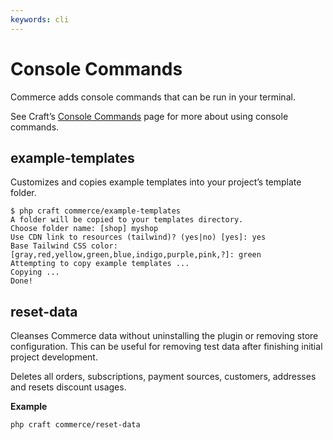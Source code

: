 ```yaml
---
keywords: cli
---
```

# Console Commands

Commerce adds console commands that can be run in your terminal.

See Craft’s [Console Commands](/4.x/console-commands.md) page for more about using console commands.

## example-templates

Customizes and copies example templates into your project’s template folder.

```
$ php craft commerce/example-templates
A folder will be copied to your templates directory.
Choose folder name: [shop] myshop
Use CDN link to resources (tailwind)? (yes|no) [yes]: yes
Base Tailwind CSS color: [gray,red,yellow,green,blue,indigo,purple,pink,?]: green
Attempting to copy example templates ... 
Copying ...
Done!
```

## reset-data

Cleanses Commerce data without uninstalling the plugin or removing store configuration. This can be useful for removing test data after finishing initial project development.

Deletes all orders, subscriptions, payment sources, customers, addresses and resets discount usages.

**Example**

```
php craft commerce/reset-data
```
